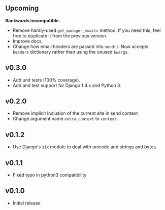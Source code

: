 Upcoming
--------
**Backwards incompatible.**

* Remove hardly-used `get_manager_emails` method. If you need this, feel free to
  duplicate it from the previous version.
* Improve docs.
* Change how email headers are passed into `send()`. Now accepts `headers`
  dictionary rather than using the unused `kwargs`.

v0.3.0
------

* Add unit tests (100% coverage).
* Add and test support for Django 1.4.x and Python 3.

v0.2.0
------

* Remove implicit inclusion of the current site in send context
* Change argument name `extra_context` to `context`.

v0.1.2
------
* Use Django's `six` module to deal with unicode and strings and bytes.

v0.1.1
------
* Fixed typo in python3 compatibility

v0.1.0
------
* Initial release
